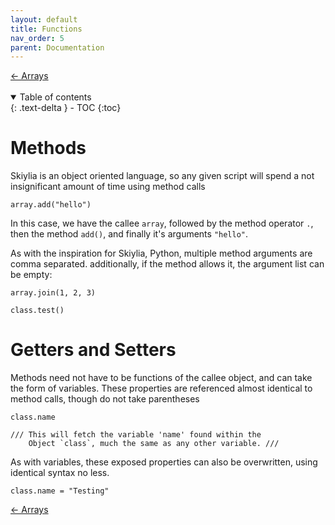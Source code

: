 ```yaml
---
layout: default
title: Functions
nav_order: 5
parent: Documentation
---
```


<a style="float: left;" href="https://skiylia-lang.github.io/docs/Documentation/Arrays.html">← Arrays</a>
<div style="float:clear"></div>
<br>
<br>

<details open markdown="block">
  <summary>
    Table of contents
  </summary>
  {: .text-delta }
- TOC
{:toc}
</details>

# Methods

Skiylia is an object oriented language, so any given script will spend a not insignificant amount of time using method calls

```
array.add("hello")
```

In this case, we have the callee `array`, followed by the method operator `.`, then the method `add()`, and finally it's arguments `"hello"`.

As with the inspiration for Skiylia, Python, multiple method arguments are comma separated. additionally, if the method allows it, the argument list can be empty:

```
array.join(1, 2, 3)

class.test()
```

# Getters and Setters

Methods need not have to be functions of the callee object, and can take the form of variables. These properties are referenced almost identical to method calls, though do not take parentheses

```
class.name

/// This will fetch the variable 'name' found within the
    Object `class`, much the same as any other variable. ///
```

As with variables, these exposed properties can also be overwritten, using identical syntax no less.

```
class.name = "Testing"
```

<a style="float: left;" href="https://skiylia-lang.github.io/docs/Documentation/Arrays.html">← Arrays</a>
<div style="float:clear"></div>
<br>
<br>
